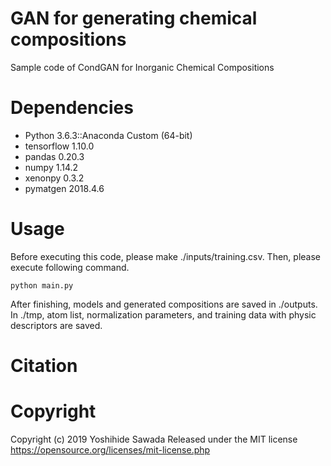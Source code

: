 # GAN for generating chemical compositions
Sample code of CondGAN for Inorganic Chemical Compositions

# Dependencies
- Python 3.6.3::Anaconda Custom (64-bit)
- tensorflow 1.10.0
- pandas 0.20.3
- numpy 1.14.2
- xenonpy 0.3.2
- pymatgen 2018.4.6

# Usage
Before executing this code, please make ./inputs/training.csv. Then, please execute following command.

`python main.py`

After finishing, models and generated compositions are saved in ./outputs. In ./tmp, atom list, normalization parameters, and training data with physic descriptors are saved.

# Citation
 
# Copyright
Copyright (c) 2019 Yoshihide Sawada
Released under the MIT license
https://opensource.org/licenses/mit-license.php
